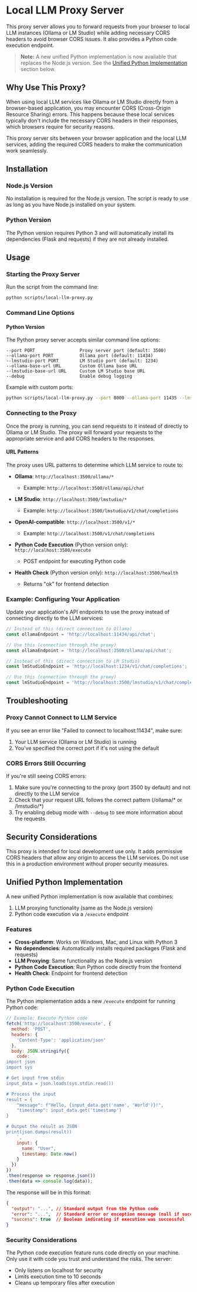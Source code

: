 # Local LLM Proxy Server

This proxy server allows you to forward requests from your browser to local LLM instances (Ollama or LM Studio) while adding necessary CORS headers to avoid browser CORS issues. It also provides a Python code execution endpoint.

> **Note:** A new unified Python implementation is now available that replaces the Node.js version. See the [Unified Python Implementation](#unified-python-implementation) section below.

## Why Use This Proxy?

When using local LLM services like Ollama or LM Studio directly from a browser-based application, you may encounter CORS (Cross-Origin Resource Sharing) errors. This happens because these local services typically don't include the necessary CORS headers in their responses, which browsers require for security reasons.

This proxy server sits between your browser application and the local LLM services, adding the required CORS headers to make the communication work seamlessly.

## Installation

### Node.js Version
No installation is required for the Node.js version. The script is ready to use as long as you have Node.js installed on your system.

### Python Version
The Python version requires Python 3 and will automatically install its dependencies (Flask and requests) if they are not already installed.

## Usage

### Starting the Proxy Server

Run the script from the command line:

```bash
python scripts/local-llm-proxy.py
```

### Command Line Options

#### Python Version
The Python proxy server accepts similar command line options:

```
--port PORT                 Proxy server port (default: 3500)
--ollama-port PORT          Ollama port (default: 11434)
--lmstudio-port PORT        LM Studio port (default: 1234)
--ollama-base-url URL       Custom Ollama base URL
--lmstudio-base-url URL     Custom LM Studio base URL
--debug                     Enable debug logging
```

Example with custom ports:

```bash
python scripts/local-llm-proxy.py --port 8000 --ollama-port 11435 --lmstudio-port 5000
```

### Connecting to the Proxy

Once the proxy is running, you can send requests to it instead of directly to Ollama or LM Studio. The proxy will forward your requests to the appropriate service and add CORS headers to the responses.

#### URL Patterns

The proxy uses URL patterns to determine which LLM service to route to:

- **Ollama**: `http://localhost:3500/ollama/*`
  - Example: `http://localhost:3500/ollama/api/chat`

- **LM Studio**: `http://localhost:3500/lmstudio/*`
  - Example: `http://localhost:3500/lmstudio/v1/chat/completions`

- **OpenAI-compatible**: `http://localhost:3500/v1/*`
  - Example: `http://localhost:3500/v1/chat/completions`

- **Python Code Execution** (Python version only): `http://localhost:3500/execute`
  - POST endpoint for executing Python code

- **Health Check** (Python version only): `http://localhost:3500/health`
  - Returns "ok" for frontend detection

### Example: Configuring Your Application

Update your application's API endpoints to use the proxy instead of connecting directly to the LLM services:

```javascript
// Instead of this (direct connection to Ollama)
const ollamaEndpoint = 'http://localhost:11434/api/chat';

// Use this (connection through the proxy)
const ollamaEndpoint = 'http://localhost:3500/ollama/api/chat';

// Instead of this (direct connection to LM Studio)
const lmStudioEndpoint = 'http://localhost:1234/v1/chat/completions';

// Use this (connection through the proxy)
const lmStudioEndpoint = 'http://localhost:3500/lmstudio/v1/chat/completions';
```

## Troubleshooting

### Proxy Cannot Connect to LLM Service

If you see an error like "Failed to connect to localhost:11434", make sure:

1. Your LLM service (Ollama or LM Studio) is running
2. You've specified the correct port if it's not using the default

### CORS Errors Still Occurring

If you're still seeing CORS errors:

1. Make sure you're connecting to the proxy (port 3500 by default) and not directly to the LLM service
2. Check that your request URL follows the correct pattern (/ollama/* or /lmstudio/*)
3. Try enabling debug mode with `--debug` to see more information about the requests

## Security Considerations

This proxy is intended for local development use only. It adds permissive CORS headers that allow any origin to access the LLM services. Do not use this in a production environment without proper security measures.

## Unified Python Implementation

A new unified Python implementation is now available that combines:
1. LLM proxying functionality (same as the Node.js version)
2. Python code execution via a `/execute` endpoint

### Features

- **Cross-platform**: Works on Windows, Mac, and Linux with Python 3
- **No dependencies**: Automatically installs required packages (Flask and requests)
- **LLM Proxying**: Same functionality as the Node.js version
- **Python Code Execution**: Run Python code directly from the frontend
- **Health Check**: Endpoint for frontend detection

### Python Code Execution

The Python implementation adds a new `/execute` endpoint for running Python code:

```javascript
// Example: Execute Python code
fetch('http://localhost:3500/execute', {
  method: 'POST',
  headers: {
    'Content-Type': 'application/json'
  },
  body: JSON.stringify({
    code: `
import json
import sys

# Get input from stdin
input_data = json.loads(sys.stdin.read())

# Process the input
result = {
    "message": f"Hello, {input_data.get('name', 'World')}!",
    "timestamp": input_data.get('timestamp')
}

# Output the result as JSON
print(json.dumps(result))
    `,
    input: {
      name: "User",
      timestamp: Date.now()
    }
  })
})
.then(response => response.json())
.then(data => console.log(data));
```

The response will be in this format:

```json
{
  "output": "...", // Standard output from the Python code
  "error": "...",  // Standard error or exception message (null if successful)
  "success": true  // Boolean indicating if execution was successful
}
```

### Security Considerations

The Python code execution feature runs code directly on your machine. Only use it with code you trust and understand the risks. The server:

- Only listens on localhost for security
- Limits execution time to 10 seconds
- Cleans up temporary files after execution
